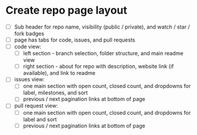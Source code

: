 # Create repo page layout

- [ ] Sub header for repo name, visibility (public / private), and watch / star / fork badges
- [ ] page has tabs for code, issues, and pull requests
- [ ] code view:
  - [ ] left section - branch selection, folder structure, and main readme view
  - [ ] right section - about for repo with description, website link (if available), and link to readme
- [ ] issues view:
  - [ ] one main section with open count, closed count, and dropdowns for label, milestones, and sort
  - [ ] previous / next pagination links at bottom of page
- [ ] pull request view:
  - [ ] one main section with open count, closed count, and dropdowns for label and sort
  - [ ] previous / next pagination links at bottom of page
